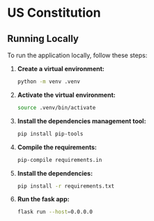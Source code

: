 # US Constitution

## Running Locally

To run the application locally, follow these steps:

1. **Create a virtual environment:**

    ```bash
    python -m venv .venv
    ```

2. **Activate the virtual environment:**

    ```bash
    source .venv/bin/activate
    ```

3. **Install the dependencies management tool:**

    ```bash
    pip install pip-tools
    ```

4. **Compile the requirements:**

    ```bash
    pip-compile requirements.in
    ```

5. **Install the dependencies:**

    ```bash
    pip install -r requirements.txt
    ```

6. **Run the fask app:**
    ```bash
    flask run --host=0.0.0.0
    ```
    